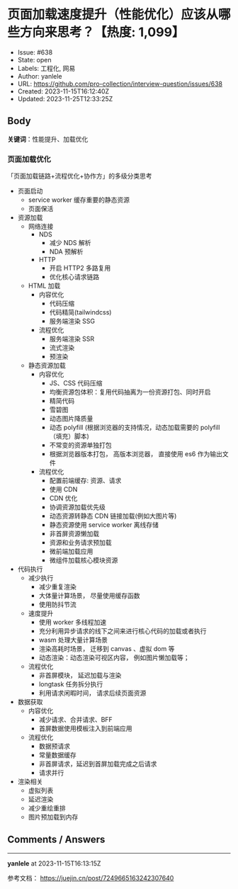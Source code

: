 # 页面加载速度提升（性能优化）应该从哪些方向来思考？【热度: 1,099】

- Issue: #638
- State: open
- Labels: 工程化, 网易
- Author: yanlele
- URL: https://github.com/pro-collection/interview-question/issues/638
- Created: 2023-11-15T16:12:40Z
- Updated: 2023-11-25T12:33:25Z

## Body

**关键词**：性能提升、加载优化

### 页面加载优化

「页面加载链路+流程优化+协作方」的多级分类思考

- 页面启动
    - service worker 缓存重要的静态资源
    - 页面保活
- 资源加载
    - 网络连接
        - NDS
            - 减少 NDS 解析
            - NDA 预解析
        - HTTP
            - 开启 HTTP2 多路复用
            - 优化核心请求链路
    - HTML 加载
        - 内容优化
            - 代码压缩
            - 代码精简(tailwindcss)
            - 服务端渲染 SSG
        - 流程优化
            - 服务端渲染 SSR
            - 流式渲染
            - 预渲染
    - 静态资源加载
        - 内容优化
            - JS、CSS 代码压缩
            - 均衡资源包体积：复用代码抽离为一份资源打包、同时开启
            - 精简代码
            - 雪碧图
            - 动态图片降质量
            - 动态 polyfill (根据浏览器的支持情况，动态加载需要的 polyfill（填充）脚本)
            - 不常变的资源单独打包
            - 根据浏览器版本打包， 高版本浏览器， 直接使用 es6 作为输出文件
        - 流程优化
            - 配置前端缓存: 资源、请求
            - 使用 CDN
            - CDN 优化
            - 协调资源加载优先级
            - 动态资源转静态 CDN 链接加载(例如大图片等)
            - 静态资源使用 service worker 离线存储
            - 非首屏资源懒加载
            - 资源和业务请求预加载
            - 微前端加载应用
            - 微组件加载核心模块资源
- 代码执行
    - 减少执行
        - 减少重复渲染
        - 大体量计算场景， 尽量使用缓存函数
        - 使用防抖节流
    - 速度提升
        - 使用 worker 多线程加速
        - 充分利用异步请求的线下之间来进行核心代码的加载或者执行
        - wasm 处理大量计算场景
        - 渲染高耗时场景， 迁移到 canvas 、虚拟 dom 等
        - 动态渲染：动态渲染可视区内容， 例如图片懒加载等；
    - 流程优化
        - 非首屏模块， 延迟加载与渲染
        - longtask 任务拆分执行
        - 利用请求闲暇时间， 请求后续页面资源
- 数据获取
    - 内容优化
        - 减少请求、合并请求、BFF
        - 首屏数据使用模板注入到前端应用
    - 流程优化
        - 数据预请求
        - 常量数据缓存
        - 非首屏请求，延迟到首屏加载完成之后请求
        - 请求并行
- 渲染相关
    - 虚拟列表
    - 延迟渲染
    - 减少重绘重排
    - 图片预加载到内存
    


## Comments / Answers

---

**yanlele** at 2023-11-15T16:13:15Z

参考文档： https://juejin.cn/post/7249665163242307640

